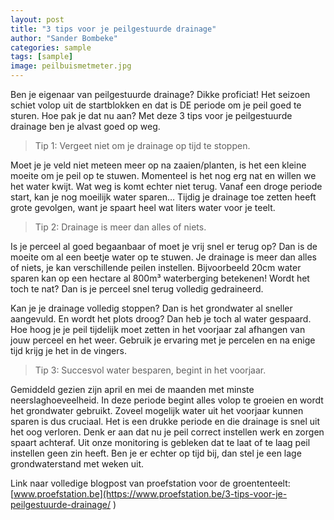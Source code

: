 ```yaml
---
layout: post
title: "3 tips voor je peilgestuurde drainage"
author: "Sander Bombeke"
categories: sample
tags: [sample]
image: peilbuismetmeter.jpg
---
```


Ben je eigenaar van peilgestuurde drainage? Dikke proficiat! Het seizoen schiet volop uit de startblokken en dat is DE periode om je peil goed te sturen. Hoe pak je dat nu aan?
Met deze 3 tips voor je peilgestuurde drainage ben je alvast goed op weg.

> Tip 1: Vergeet niet om je drainage op tijd te stoppen.

Moet je je veld niet meteen meer op na zaaien/planten, is het een kleine moeite om je peil op te stuwen. Momenteel is het nog erg nat en willen we het water kwijt. Wat weg is komt echter niet terug. Vanaf een droge periode start, kan je nog moeilijk water sparen… Tijdig je drainage toe zetten heeft grote gevolgen, want je spaart heel wat liters water voor je teelt.

> Tip 2: Drainage is meer dan alles of niets.

Is je perceel al goed begaanbaar of moet je vrij snel er terug op? Dan is de moeite om al een beetje water op te stuwen. Je drainage is meer dan alles of niets, je kan verschillende peilen instellen. Bijvoorbeeld 20cm water sparen kan op een hectare al 800m³ waterberging betekenen!  Wordt het toch te nat? Dan is je perceel snel terug volledig gedraineerd.

Kan je je drainage volledig stoppen? Dan is het grondwater al sneller aangevuld. En wordt het plots droog? Dan heb je toch al water gespaard. Hoe hoog je je peil tijdelijk moet zetten in het voorjaar zal afhangen van jouw perceel en het weer. Gebruik je ervaring met je percelen en na enige tijd krijg je het in de vingers.

> Tip 3: Succesvol water besparen, begint in het voorjaar.

Gemiddeld gezien zijn april en mei de maanden met minste neerslaghoeveelheid. In deze periode begint alles volop te groeien en wordt het grondwater gebruikt. Zoveel mogelijk water uit het voorjaar kunnen sparen is dus cruciaal. Het is een drukke periode en die drainage is snel uit het oog verloren. Denk er aan dat nu je peil correct instellen werk en zorgen spaart achteraf. Uit onze monitoring is gebleken dat te laat of te laag peil instellen geen zin heeft. Ben je er echter op tijd bij, dan stel je een lage grondwaterstand met weken uit.

Link naar volledige blogpost van proefstation voor de groententeelt: [www.proefstation.be](https://www.proefstation.be/3-tips-voor-je-peilgestuurde-drainage/ )